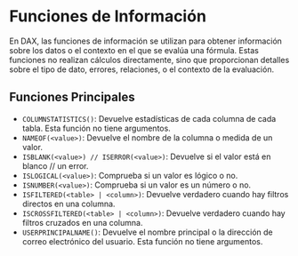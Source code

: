 # Funciones de Información

En DAX, las funciones de información se utilizan para obtener información sobre los datos o el contexto en el que se evalúa una fórmula. Estas funciones no realizan cálculos directamente, sino que proporcionan detalles sobre el tipo de dato, errores, relaciones, o el contexto de la evaluación.

## Funciones Principales

- `COLUMNSTATISTICS()`: Devuelve estadísticas de cada columna de cada tabla. Esta función no tiene argumentos.
- `NAMEOF(<value>)`: Devuelve el nombre de la columna o medida de un valor.
- `ISBLANK(<value>) // ISERROR(<value>)`: Devuelve si el valor está en blanco // un error.
- `ISLOGICAL(<value>)`: Comprueba si un valor es lógico o no.
- `ISNUMBER(<value>)`: Comprueba si un valor es un número o no.
- `ISFILTERED(<table> | <column>)`: Devuelve verdadero cuando hay filtros directos en una columna.
- `ISCROSSFILTERED(<table> | <column>)`: Devuelve verdadero cuando hay filtros cruzados en una columna.
- `USERPRINCIPALNAME()`: Devuelve el nombre principal o la dirección de correo electrónico del usuario. Esta función no tiene argumentos.
